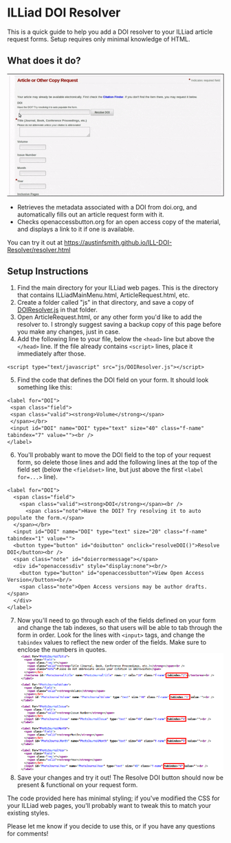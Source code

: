 # ILLiad DOI Resolver

This is a quick guide to help you add a DOI resolver to your ILLiad article request forms. Setup requires only minimal knowledge of HTML.

## What does it do?

![demo gif](DOIResolverDemo.gif)

- Retrieves the metadata associated with a DOI from doi.org, and automatically fills out an article request form with it.
- Checks openaccessbutton.org for an open access copy of the material, and displays a link to it if one is available.

You can try it out at <https://austinfsmith.github.io/ILL-DOI-Resolver/resolver.html>

## Setup Instructions

1. Find the main directory for your ILLiad web pages. This is the directory that contains ILLiadMainMenu.html, ArticleRequest.html, etc.
2. Create a folder called "js" in that directory, and save a copy of [DOIResolver.js](https://github.com/austinfsmith/ILL-DOI-Resolver/blob/master/DOIResolver.js) in that folder.
3. Open ArticleRequest.html, or any other form you'd like to add the resolver to. I strongly suggest saving a backup copy of this page before you make any changes, just in case.
4. Add the following line to your file, below the `<head>` line but above the `</head>` line. If the file already contains `<script>` lines, place it immediately after those.
 ```
 <script type="text/javascript" src="js/DOIResolver.js"></script>
 ```
5. Find the code that defines the DOI field on your form. It should look something like this:

 ```
 <label for="DOI">
  <span class="field">
  <span class="valid"><strong>Volume</strong></span>
  </span></br>
  <input id="DOI" name="DOI" type="text" size="40" class="f-name" tabindex="7" value=""><br />
 </label>
 ```
6. You'll probably want to move the DOI field to the top of your request form, so delete those lines and add the following lines at the top of the field set (below the `<fieldset>` line, but just above the first `<label for=...>` line).

 ```
 <label for="DOI">
   <span class="field">
     <span class="valid"><strong>DOI</strong></span><br />
       <span class="note">Have the DOI? Try resolving it to auto populate the form.</span>
   </span></br>
   <input id="DOI" name="DOI" type="text" size="20" class="f-name" tabindex="1" value="">
   <button type="button" id="doibutton" onclick="resolveDOI()">Resolve DOI</button><br />
   <span class="note" id="doierrormessage"></span>
   <div id="openaccessdiv" style="display:none"><br/>
     <button type="button" id="openaccessbutton">View Open Access Version</button><br/>
     <span class="note">Open Access versions may be author drafts.</span>
   </div>
 </label>
 ```
7. Now you'll need to go through each of the fields defined on your form and change the tab indexes, so that users will be able to tab through the form in order. Look for the lines with `<input>` tags, and change the `tabindex` values to reflect the new order of the fields. Make sure to enclose the numbers in quotes.
![tabindex screenshot](tabindexscreenshot.png)
8. Save your changes and try it out! The Resolve DOI button should now be present & functional on your request form.

The code provided here has minimal styling; if you've modified the CSS for your ILLiad web pages, you'll probably want to tweak this to match your existing styles.


Please let me know if you decide to use this, or if you have any questions for comments!

